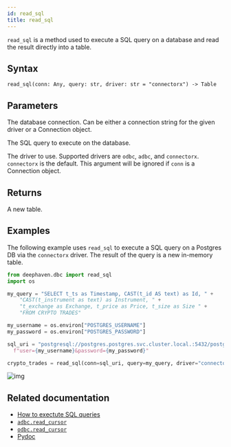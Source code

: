 ```yaml
---
id: read_sql
title: read_sql
---
```


`read_sql` is a method used to execute a SQL query on a database and read the result directly into a table.

## Syntax

```
read_sql(conn: Any, query: str, driver: str = "connectorx") -> Table
```

## Parameters

<ParamTable>
<Param name="conn" type="any">

The database connection. Can be either a connection string for the given driver or a Connection object.

</Param>
<Param name="query" type="str">

The SQL query to execute on the database.

</Param>
<Param name="driver" type="str" optional>

The driver to use. Supported drivers are `odbc`, `adbc`, and `connectorx`. `connectorx` is the default. This argument will be ignored if `conn` is a Connection object.

</Param>
</ParamTable>

## Returns

A new table.

## Examples

The following example uses `read_sql` to execute a SQL query on a Postgres DB via the `connectorx` driver. The result of the query is a new in-memory table.

```python skip-test
from deephaven.dbc import read_sql
import os

my_query = "SELECT t_ts as Timestamp, CAST(t_id AS text) as Id, " +
    "CAST(t_instrument as text) as Instrument, " +
    "t_exchange as Exchange, t_price as Price, t_size as Size " +
    "FROM CRYPTO TRADES"

my_username = os.environ["POSTGRES_USERNAME"]
my_password = os.environ["POSTGRES_PASSWORD"]

sql_uri = "postgresql://postgres.postgres.svc.cluster.local.:5432/postgres?" +
  f"user={my_username}&password={my_password}"

crypto_trades = read_sql(conn=sql_uri, query=my_query, driver="connectorx")
```

![img](../../../assets/how-to/crypto-trades.png)

## Related documentation

- [How to exectute SQL queries](../../../how-to-guides/data-import-export/execute-sql-queries.md)
- [`adbc.read_cursor`](./adbc.md)
- [`odbc.read_cursor`](./odbc.md)
- [Pydoc](https://deephaven.io/core/pydoc/code/deephaven.dbc.html#deephaven.dbc.read_sql)
